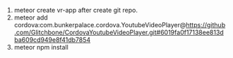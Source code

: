 1. meteor create vr-app after create git repo.
2. meteor add cordova:com.bunkerpalace.cordova.YoutubeVideoPlayer@https://github.com/Glitchbone/CordovaYoutubeVideoPlayer.git#6019fa0f17138ee813dba609cd949e8f41db7854
3. meteor npm install


